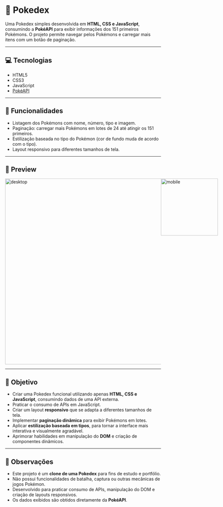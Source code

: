 # 🐾 Pokedex

Uma Pokedex simples desenvolvida em **HTML, CSS e JavaScript**, consumindo a **PokéAPI** para exibir informações dos 151 primeiros Pokémons. O projeto permite navegar pelos Pokémons e carregar mais itens com um botão de paginação.

---

## 💻 Tecnologias

- HTML5
- CSS3
- JavaScript
- [PokéAPI](https://pokeapi.co/)

---

## 🚀 Funcionalidades

- Listagem dos Pokémons com nome, número, tipo e imagem.
- Paginação: carregar mais Pokémons em lotes de 24 até atingir os 151 primeiros.
- Estilização baseada no tipo do Pokémon (cor de fundo muda de acordo com o tipo).
- Layout responsivo para diferentes tamanhos de tela.

---

## 📸 Preview

<div style="display: flex;">
  <img width="600" alt="desktop" src="https://github.com/user-attachments/assets/a1bf90e7-82ba-4825-b010-d4965d62f52f" />
  <img width="184" alt="mobile" src="https://github.com/user-attachments/assets/cc84eede-9c37-4cc4-a858-0b4a883641e8" />

</div>

---

## 📌 Objetivo

- Criar uma Pokedex funcional utilizando apenas **HTML, CSS e JavaScript**, consumindo dados de uma API externa.
- Praticar o consumo de APIs em JavaScript.
- Criar um layout **responsivo** que se adapta a diferentes tamanhos de tela.
- Implementar **paginação dinâmica** para exibir Pokémons em lotes.
- Aplicar **estilização baseada em tipos**, para tornar a interface mais interativa e visualmente agradável.
- Aprimorar habilidades em manipulação do **DOM** e criação de componentes dinâmicos.

---

## 📝 Observações

- Este projeto é um **clone de uma Pokedex** para fins de estudo e portfólio.  
- Não possui funcionalidades de batalha, captura ou outras mecânicas de jogos Pokémon.  
- Desenvolvido para praticar consumo de APIs, manipulação do DOM e criação de layouts responsivos.  
- Os dados exibidos são obtidos diretamente da **PokéAPI**.
